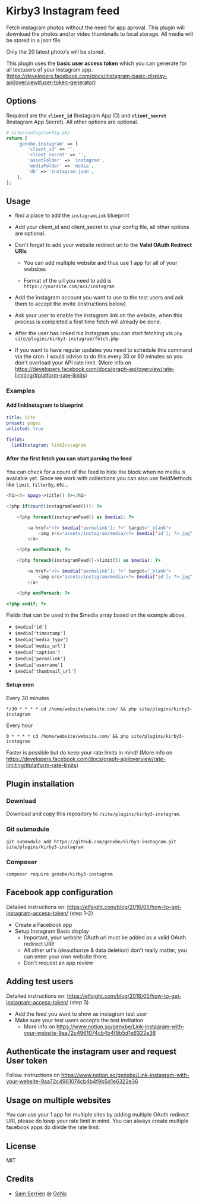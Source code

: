 # Kirby3 Instagram feed

Fetch instagram photos without the need for app aproval. This plugin will download the photos and/or video thumbnails to local storage. All media will be stored in a json file.

Only the 20 latest photo's will be stored.

This plugin uses the **basic user access token** which you can generate for all testusers of your instagram app. (https://developers.facebook.com/docs/instagram-basic-display-api/overview#user-token-generator)

## Options

Required are the **`client_id`** (Instagram App ID) and **`client_secret`** (Instagram App Secret).
All other options are optional.

```php
# site/config/config.php
return [
    'genxbe.instagram' => [
        'client_id' => '',
        'client_secret' => '',
        'assetFolder' => 'instagram',
        'mediaFolder' => 'media',
        'db' => 'instagram.json',
    ],
];
```

## Usage

* find a place to add the `instagramLink` blueprint

* Add your client_id and client_secret to your config file, all other options are optional.

* Don't forget to add your website redirect uri to the **Valid OAuth Redirect URIs**

    * You can add multiple website and thus use 1 app for all of your websites

    * Format of the url you need to add is `https://yoursite.com/axi/instagram`

* Add the instagram account you want to use to the test users and ask them to accept the invite (instructions below)

* Ask your user to enable the instagram link on the website, when this process is completed a first time fetch will already be done.

* After the user has linked his Instagram you can start fetching via `php site/plugins/kirby3-instagram/fetch.php`

* If you want to have regular updates you need to schedule this command via the cron. I would advise to do this every 30 or 60 minutes so you don't overload your API rate limit. (More info on https://developers.facebook.com/docs/graph-api/overview/rate-limiting/#platform-rate-limits)

### Examples

#### Add linkInstagram to blueprint

```yaml
title: Site
preset: pages
unlisted: true

fields:
  linkInstagram: linkInstagram
```

#### After the first fetch you can start parsing the feed

You can check for a count of the feed to hide the block when no media is available yet.
Since we work with collections you can also use fieldMethods like `limit`, `filterBy`, etc...

```php
<h1><?= $page->title() ?></h1>

<?php if(count(instagramFeed())): ?>

    <?php foreach(instagramFeed() as $media): ?>

        <a href="<?= $media['permalink']; ?>" target="_blank">
            <img src="assets/instagram/media/<?= $media['id']; ?>.jpg" width="100" height="100" />
        </a>

    <?php endforeach; ?>

    <?php foreach(instagramFeed()->limit(5) as $media): ?>

        <a href="<?= $media['permalink']; ?>" target="_blank">
            <img src="assets/instagram/media/<?= $media['id']; ?>.jpg" width="100" height="100" />
        </a>

    <?php endforeach; ?>

<?php endif; ?>
```

Fields that can be used in the $media array based on the example above.

* `$media['id']`
* `$media['timestamp']`
* `$media['media_type']`
* `$media['media_url']`
* `$media['caption']`
* `$media['permalink']`
* `$media['username']`
* `$media['thumbnail_url']`

#### Setup cron

Every 30 minutes

```
*/30 * * * * cd /home/website/website.com/ && php site/plugins/kirby3-instagram
```

Every hour

```
0 * * * * cd /home/website/website.com/ && php site/plugins/kirby3-instagram
```

Faster is possible but do keep your rate limits in mind! (More info on https://developers.facebook.com/docs/graph-api/overview/rate-limiting/#platform-rate-limits)

## Plugin installation

### Download

Download and copy this repository to `/site/plugins/kirby3-instagram`.

### Git submodule

```
git submodule add https://github.com/genxbe/kirby3-instagram.git site/plugins/kirby3-instagram
```

### Composer

```
composer require genxbe/kirby3-instagram
```

## Facebook app configuration

Detailed instructions on: https://elfsight.com/blog/2016/05/how-to-get-instagram-access-token/ (step 1-2)

* Create a Facebook app
* Setup Instagram Basic display
  * Important, your website OAuth url must be added as a valid OAuth redirect URI!
  * All other url's (deauthorize & data deletion) don't really matter, you can enter your own website there.
  * Don't request an app review

## Adding test users

Detailed instructions on: https://elfsight.com/blog/2016/05/how-to-get-instagram-access-token/ (step 3)

* Add the feed you want to show as instagram test user
* Make sure your test users accepts the test invitation
  * More info on https://www.notion.so/genxbe/Link-instagram-with-your-website-9aa72c4961074cb4b4f9b5d1e6322e36

## Authenticate the instagram user and request User token

Follow instructions on https://www.notion.so/genxbe/Link-instagram-with-your-website-9aa72c4961074cb4b4f9b5d1e6322e36

## Usage on multiple websites

You can use your 1 app for multiple sites by adding multiple OAuth redirect URI, please do keep your rate limit in mind. You can always create multiple facebook apps do divide the rate limit.

## License

MIT

## Credits

- [Sam Serrien](https://github.com/samzzi) @ [GeNx](https://github.com/genxbe)
